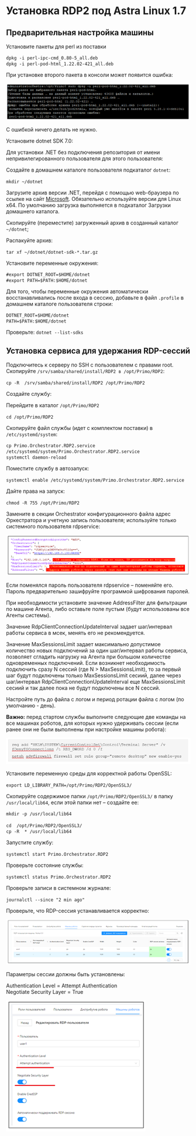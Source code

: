 # Установка RDP2 под Astra Linux 1.7

## Предварительная настройка машины

Установите пакеты для perl из поставки 
```
dpkg -i perl-ipc-cmd_0.80-5_all.deb
dpkg -i perl-pod-html_1.22.02-421_all.deb
```
При установке второго пакета в консоли может появится ошибка:

![](../../../resources/install/linux/astra/install-linux-astra-RDP2-1.PNG)

С ошибкой ничего делать не нужно.

Установите dotnet SDK 7.0:

Для установки .NET без подключения репозитория от имени непривилегированного пользователя для этого пользователя:

Создайте в домашнем каталоге пользователя подкаталог `dotnet`:

`mkdir ~/dotnet`

Загрузите архив версии .NET, перейдя с помощью web-браузера по ссылке на сайт [Microsoft](https://dotnet.microsoft.com/en-us/download/dotnet/7.0). Обязательно используйте версии для Linux x64. По умолчанию загрузка выполняется в подкаталог Загрузки домашнего каталога.

Скопируйте (переместите) загруженный архив в созданный каталог `~/dotnet`;

Распакуйте архив:

`tar xf ~/dotnet/dotnet-sdk-*.tar.gz`

Установите переменные окружения:
```
#export DOTNET_ROOT=$HOME/dotnet
#export PATH=$PATH:$HOME/dotnet
```

Для того, чтобы переменные окружения автоматически восстанавливались после входа в сессию, добавьте в файл `.profile` в домашнем каталоге пользователя строки:
```
DOTNET_ROOT=$HOME/dotnet
PATH=$PATH:$HOME/dotnet
```

Проверьте:
`dotnet --list-sdks`

## Установка сервиса для удержания RDP-сессий

Подключитесь к серверу по SSH с пользователем с правами root. 
Скопируйте `/srv/samba/shared/install/RDP2 в /opt/Primo/RDP2`:

`cp -R  /srv/samba/shared/install/RDP2 /opt/Primo/RDP2`

Создайте службу:

Перейдите в каталог `/opt/Primo/RDP2`

`cd /opt/Primo/RDP2`

Скопируйте файл службы (идет с комплектом поставки) в `/etc/systemd/system`:
```
cp Primo.Orchestrator.RDP2.service /etc/systemd/system/Primo.Orchestrator.RDP2.service
systemctl daemon-reload
```

Поместите службу в автозапуск:
	
`systemctl enable /etc/systemd/system/Primo.Orchestrator.RDP2.service` 

Дайте права на запуск:

`chmod -R 755 /opt/Primo/RDP2`

Замените в секции Orchestrator конфигурационного файла адрес Оркестратора и учетную запись пользователя; используйте только системного пользователя rdpservice:

![](../../../resources/install/linux/astra/install-linux-astra-RDP2-2.PNG)

Если поменялся пароль пользователя rdpservice – поменяйте его. Пароль предварительно зашифруйте программой шифрования паролей.

При необходимости установите значение AddressFilter для фильтрации по машине Агента, либо оставьте поле пустым (будут использованы все Агенты системы). 

Значение RdpClientConnectionUpdateInterval задает шаг/интервал работы сервиса в мсек, менять его не рекомендуется.

Значение MaxSessionsLimit задает максимально допустимое количество новых подключений за один шаг/интервал работы сервиса, позволяет сгладить нагрузку на Агента при большом количестве одновременных подключений. Если возникнет необходимость подключить сразу N сессий (где N > MaxSessionsLimit), то за первый шаг будут подключены только MaxSessionsLimit сесиий, далее через шаг/интервал RdpClientConnectionUpdateInterval еще MaxSessionsLimit сесиий и так далее пока не будут подключены все N сессий.

Настройте путь до файла с логом и период ротации файла с логом (по умолчанию - день).

**Важно:** перед стартом службы выполните следующие две команды на все машинах роботов, для которых нужно удерживать сессии (если ранее они не были выполнены при настройке машины робота):

![](../../../resources/install/linux/astra/install-linux-astra-RDP2-3.PNG)

Установите переменную среды для корректной работы OpenSSL:

`export LD_LIBRARY_PATH=/opt/Primo/RDP2/OpenSSL3/`

Скопируйте содержимое папки `/opt/Primo/RDP2/OpenSSL3/` в папку `/usr/local/lib64`, если этой папки нет – создайте ее:
```
mkdir -p /usr/local/lib64

cd  /opt/Primo/RDP2/OpenSSL3/
cp -R  * /usr/local/lib64
```

Запустите службу:

`systemctl start Primo.Orchestrator.RDP2`

Проверьте состояние службы:

`systemctl status Primo.Orchestrator.RDP2`

Проверьте записи в системном журнале:

`journalctl --since "2 min ago"`

Проверьте, что RDP-сессия устанавливается корректно:

![](../../../resources/install/linux/astra/install-linux-astra-RDP2-4.PNG)

Параметры сессии должны быть установлены:  

Authentication Level = Attempt Authentication  
Negotiate Security Layer = True

![](../../../resources/install/linux/astra/install-linux-astra-RDP2-5.PNG)
